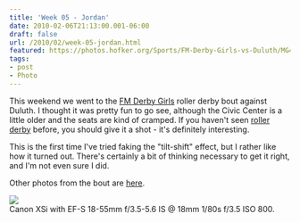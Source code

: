 ```yaml
---
title: 'Week 05 - Jordan'
date: 2010-02-06T21:13:00.001-06:00
draft: false
url: /2010/02/week-05-jordan.html
featured: https://photos.hofker.org/Sports/FM-Derby-Girls-vs-Duluth/MG4274-Edit/785755430_Pb8gk-L.jpg
tags: 
- post
- Photo
---
```


This weekend we went to the [FM Derby Girls](https://www.fmderbygirls.com/) roller derby bout against Duluth. I thought it was pretty fun to go see, although the Civic Center is a little older and the seats are kind of cramped. If you haven't seen [roller derby](https://en.wikipedia.org/wiki/Roller_derby) before, you should give it a shot - it's definitely interesting.  
  
This is the first time I've tried faking the "tilt-shift" effect, but I rather like how it turned out. There's certainly a bit of thinking necessary to get it right, and I'm not even sure I did.  
  
Other photos from the bout are [here](https://photos.hofker.org/Sports/FM-Derby-Girls-vs-Duluth/).

[![](https://photos.hofker.org/Sports/FM-Derby-Girls-vs-Duluth/MG4274-Edit/785755430_Pb8gk-L.jpg)](https://photos.hofker.org/Sports/FM-Derby-Girls-vs-Duluth/11197726_cwKqv#785755430_Pb8gk-A-LB)  
Canon XSi with EF-S 18-55mm f/3.5-5.6 IS @ 18mm 1/80s f/3.5 ISO 800.